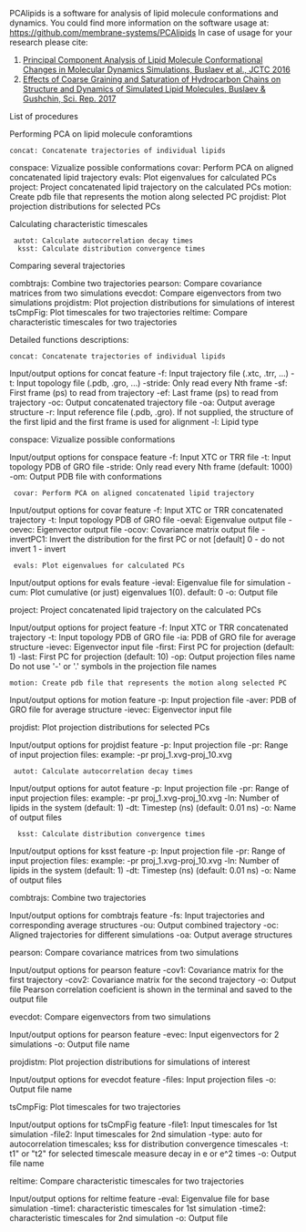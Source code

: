    PCAlipids is a software for analysis of lipid 
   molecule conformations and dynamics.
   You could find more information on the software usage at:
      https://github.com/membrane-systems/PCAlipids
   In case of usage for your research please cite:
   1. [Principal Component Analysis of Lipid Molecule Conformational 
   Changes in Molecular Dynamics Simulations, Buslaev et al., JCTC 2016](https://doi.org/10.1021/acs.jctc.5b01106)
   2. [Effects of Coarse Graining and Saturation of Hydrocarbon 
   Chains on Structure and Dynamics of Simulated Lipid Molecules, 
   Buslaev & Gushchin, Sci. Rep. 2017](https://doi.org/10.1038/s41598-017-11761-5)
	
List of procedures

Performing PCA on lipid molecule conforamtions

    concat: Concatenate trajectories of individual lipids
  conspace: Vizualize possible conformations
     covar: Perform PCA on aligned concatenated lipid trajectory
     evals: Plot eigenvalues for calculated PCs
   project: Project concatenated lipid trajectory on the calculated PCs
    motion: Create pdb file that represents the motion along selected PC
  projdist: Plot projection distributions for selected PCs

Calculating characteristic timescales

     autot: Calculate autocorrelation decay times
      ksst: Calculate distribution convergence times

Comparing several trajectories

 combtrajs: Combine two trajectories
   pearson: Compare covariance matrices from two simulations
   evecdot: Compare eigenvectors from two simulations
 projdistm: Plot projection distributions for simulations of interest
  tsCmpFig: Plot timescales for two trajectories
   reltime: Compare characteristic timescales for two trajectories

Detailed functions descriptions:

    concat: Concatenate trajectories of individual lipids

Input/output options for concat feature
        -f: Input trajectory file (.xtc, .trr, ...)
        -t: Input topology file (.pdb, .gro, ...)
   -stride: Only read every Nth frame
       -sf: First frame (ps) to read from trajectory
       -ef: Last frame (ps) to read from trajectory
       -oc: Output concatenated trajectory file
       -oa: Output average structure
        -r: Input reference file (.pdb, .gro). If not supplied, the structure of the first lipid and the first frame is used for alignment
        -l: Lipid type

  conspace: Vizualize possible conformations

Input/output options for conspace feature
        -f: Input XTC or TRR file
        -t: Input topology PDB of GRO file
   -stride: Only read every Nth frame (default: 1000)
       -om: Output PDB file with conformations

     covar: Perform PCA on aligned concatenated lipid trajectory

Input/output options for covar feature
        -f: Input XTC or TRR concatenated trajectory
        -t: Input topology PDB of GRO file
    -oeval: Eigenvalue output file
    -oevec: Eigenvector output file
     -ocov: Covariance matrix output file
-invertPC1: Invert the distribution for the first PC or not
		[default] 0 - do not invert
		1 - invert

   	 evals: Plot eigenvalues for calculated PCs

Input/output options for evals feature
    -ieval: Eigenvalue file for simulation
      -cum: Plot cumulative (or just) eigenvalues 1(0). default: 0
        -o: Output file

   project: Project concatenated lipid trajectory on the calculated PCs

Input/output options for project feature
        -f: Input XTC or TRR concatenated trajectory
        -t: Input topology PDB of GRO file
       -ia: PDB of GRO file for average structure
    -ievec: Eigenvector input file
    -first: First PC for projection (default: 1)
     -last: First PC for projection (default: 10)
       -op: Output projection files name
		Do not use '-' or '.' symbols in the projection file names

    motion: Create pdb file that represents the motion along selected PC

Input/output options for motion feature
        -p: Input projection file
     -aver: PDB of GRO file for average structure
    -ievec: Eigenvector input file

  projdist: Plot projection distributions for selected PCs
  
Input/output options for projdist feature
        -p: Input projection file
       -pr: Range of input projection files: 
	example: -pr proj_1.xvg-proj_10.xvg

     autot: Calculate autocorrelation decay times

Input/output options for autot feature
        -p: Input projection file
       -pr: Range of input projection files: 
	example: -pr proj_1.xvg-proj_10.xvg
       -ln: Number of lipids in the system (default: 1)
       -dt: Timestep (ns) (default: 0.01 ns)
        -o: Name of output files

      ksst: Calculate distribution convergence times

Input/output options for ksst feature
        -p: Input projection file
       -pr: Range of input projection files: 
	example: -pr proj_1.xvg-proj_10.xvg
       -ln: Number of lipids in the system (default: 1)
       -dt: Timestep (ns) (default: 0.01 ns)
        -o: Name of output files

 combtrajs: Combine two trajectories

Input/output options for combtrajs feature
       -fs: Input trajectories and corresponding average structures
       -ou: Output combined trajectory
       -oc: Aligned trajectories for different simulations
       -oa: Output average structures

   pearson: Compare covariance matrices from two simulations

Input/output options for pearson feature
     -cov1: Covariance matrix for the first trajectory
     -cov2: Covariance matrix for the second trajectory
        -o: Output file
Pearson correlation coeficient is shown in the terminal and saved to the output file

   evecdot: Compare eigenvectors from two simulations

Input/output options for pearson feature
     -evec: Input eigenvectors for 2 simulations
        -o: Output file name

 projdistm: Plot projection distributions for simulations of interest
 
Input/output options for evecdot feature
    -files: Input projection files
        -o: Output file name

  tsCmpFig: Plot timescales for two trajectories

Input/output options for tsCmpFig feature
    -file1: Input timescales for 1st simulation
    -file2: Input timescales for 2nd simulation
     -type: auto for autocorrelation timescales;
	kss for distribution convergence timescales
        -t: t1" or "t2" for selected 
	timescale measure decay in e or e^2 times
        -o: Output file name

   reltime: Compare characteristic timescales for two trajectories

Input/output options for reltime feature
     -eval: Eigenvalue file for base simulation
    -time1: characteristic timescales for 1st simulation
    -time2: characteristic timescales for 2nd simulation
        -o: Output file